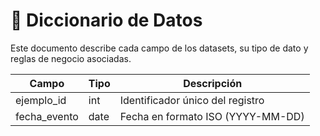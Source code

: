 # 📖 Diccionario de Datos

Este documento describe cada campo de los datasets, su tipo de dato y reglas de negocio asociadas.

| Campo        | Tipo       | Descripción                          |
|--------------|------------|--------------------------------------|
| ejemplo_id   | int        | Identificador único del registro     |
| fecha_evento | date       | Fecha en formato ISO (YYYY-MM-DD)    |
